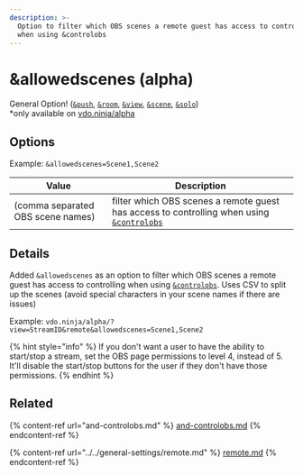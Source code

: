```yaml
---
description: >-
  Option to filter which OBS scenes a remote guest has access to controlling
  when using &controlobs
---
```


# \&allowedscenes (alpha)

General Option! ([`&push`](../../source-settings/push.md), [`&room`](../../general-settings/room.md), [`&view`](../view-parameters/view.md), [`&scene`](../view-parameters/scene.md), [`&solo`](../mixer-scene-parameters/and-solo.md))\
\*only available on [vdo.ninja/alpha](https://vdo.ninja/alpha/)

## Options

Example: `&allowedscenes=Scene1,Scene2`

| Value                             | Description                                                                                                    |
| --------------------------------- | -------------------------------------------------------------------------------------------------------------- |
| (comma separated OBS scene names) | filter which OBS scenes a remote guest has access to controlling when using [`&controlobs`](and-controlobs.md) |

## Details

Added `&allowedscenes` as an option to filter which OBS scenes a remote guest has access to controlling when using [`&controlobs`](and-controlobs.md). Uses CSV to split up the scenes (avoid special characters in your scene names if there are issues)

Example: `vdo.ninja/alpha/?view=StreamID&remote&allowedscenes=Scene1,Scene2`

{% hint style="info" %}
If you don't want a user to have the ability to start/stop a stream, set the OBS page permissions to level 4, instead of 5. It'll disable the start/stop buttons for the user if they don't have those permissions.
{% endhint %}

## Related

{% content-ref url="and-controlobs.md" %}
[and-controlobs.md](and-controlobs.md)
{% endcontent-ref %}

{% content-ref url="../../general-settings/remote.md" %}
[remote.md](../../general-settings/remote.md)
{% endcontent-ref %}
